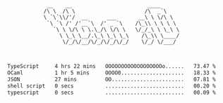 <div align="center">
<pre><code>
 __    __                        ____      
/\ \  /\ \                      /\  _`\    
\ `\`\\/'/  __      ___       __\ \ \/\ \  
 `\ `\ /' /'__`\  /' _ `\    /\_\\ \ \ \ \ 
   `\ \ \/\ \ \.\_/\ \/\ \   \/_/_\ \ \_\ \
     \ \_\ \__/.\_\ \_\ \_\    /\_\\ \____/
      \/_/\/__/\/_/\/_/\/_/    \/_/ \/___/ 
                                           

</code></pre>

<!--START_SECTION:waka-->

```txt
TypeScript     4 hrs 22 mins   OOOOOOOOOOOOOOOOOOo......   73.47 %
OCaml          1 hr 5 mins     OOOO0....................   18.33 %
JSON           27 mins         OO.......................   07.81 %
shell script   0 secs          .........................   00.20 %
typescript     0 secs          .........................   00.09 %
```

<!--END_SECTION:waka-->
